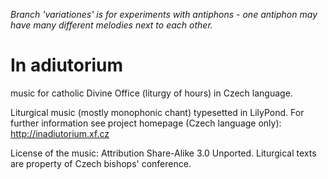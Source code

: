 *Branch 'variationes' is for experiments with antiphons - one antiphon
may have many different melodies next to each other.*

# In adiutorium #

music for catholic Divine Office (liturgy of hours) in Czech language.

Liturgical music (mostly monophonic chant) typesetted in LilyPond.
For further information see project homepage (Czech language only):
http://inadiutorium.xf.cz

License of the music: Attribution Share-Alike 3.0 Unported.
Liturgical texts are property of Czech bishops' conference.